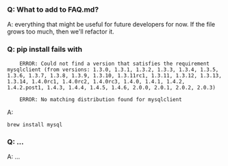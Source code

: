 ### Q: What to add to FAQ.md?

A: everything that might be useful for future developers for now. If the file grows too much, then we'll refactor it. 


### Q: pip install fails with

```
	ERROR: Could not find a version that satisfies the requirement mysqlclient (from versions: 1.3.0, 1.3.1, 1.3.2, 1.3.3, 1.3.4, 1.3.5, 1.3.6, 1.3.7, 1.3.8, 1.3.9, 1.3.10, 1.3.11rc1, 1.3.11, 1.3.12, 1.3.13, 1.3.14, 1.4.0rc1, 1.4.0rc2, 1.4.0rc3, 1.4.0, 1.4.1, 1.4.2, 1.4.2.post1, 1.4.3, 1.4.4, 1.4.5, 1.4.6, 2.0.0, 2.0.1, 2.0.2, 2.0.3)
	
	ERROR: No matching distribution found for mysqlclient
```

A:

    brew install mysql
    
    

### Q: ... 
A: ...
